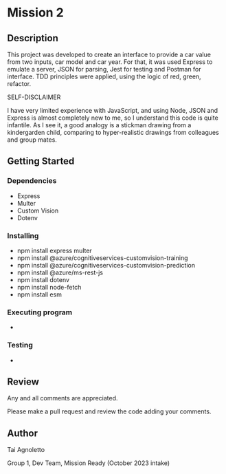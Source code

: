 # Mission 2

## Description

This project was developed to create an interface to provide a car value from two inputs, car model and car year.
For that, it was used Express to emulate a server, JSON for parsing, Jest for testing and Postman for interface.
TDD principles were applied, using the logic of red, green, refactor.

SELF-DISCLAIMER

I have very limited experience with JavaScript, and using Node, JSON and Express is almost completely new to me, so I understand this code is quite infantile. As I see it, a good analogy is a stickman drawing from a kindergarden child, comparing to hyper-realistic drawings from colleagues and group mates.

## Getting Started

### Dependencies

* Express
* Multer
* Custom Vision
* Dotenv

### Installing

* npm install express multer
* npm install @azure/cognitiveservices-customvision-training
* npm install @azure/cognitiveservices-customvision-prediction
* npm install @azure/ms-rest-js
* npm install dotenv
* npm install node-fetch
* npm install esm

### Executing program

* 

### Testing

* 

## Review

Any and all comments are appreciated.

Please make a pull request and review the code adding your comments.

## Author

Tai Agnoletto

Group 1, Dev Team, Mission Ready (October 2023 intake)
